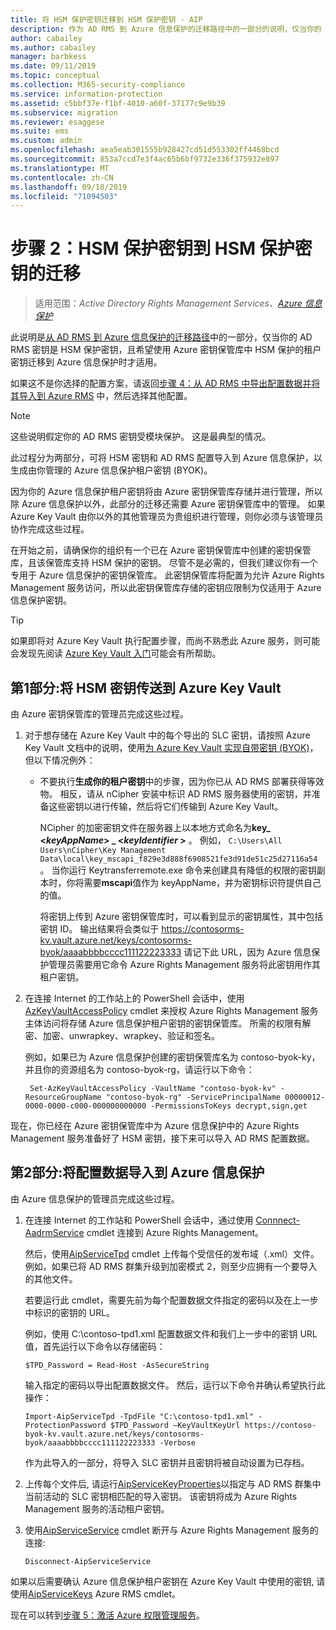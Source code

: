 ```yaml
---
title: 将 HSM 保护密钥迁移到 HSM 保护密钥 - AIP
description: 作为 AD RMS 到 Azure 信息保护的迁移路径中的一部分的说明，仅当你的 AD RMS 密钥是 HSM 保护的，并且你想要在 Azure Key Vault 中使用 HSM 保护的租户密钥迁移到 Azure 信息保护时才适用。
author: cabailey
ms.author: cabailey
manager: barbkess
ms.date: 09/11/2019
ms.topic: conceptual
ms.collection: M365-security-compliance
ms.service: information-protection
ms.assetid: c5bbf37e-f1bf-4010-a60f-37177c9e9b39
ms.subservice: migration
ms.reviewer: esaggese
ms.suite: ems
ms.custom: admin
ms.openlocfilehash: aea5eab301555b928427cd51d553302ff4468bcd
ms.sourcegitcommit: 853a7ccd7e3f4ac65b6bf9732e336f375932e897
ms.translationtype: MT
ms.contentlocale: zh-CN
ms.lasthandoff: 09/18/2019
ms.locfileid: "71094503"
---
```

# <a name="step-2-hsm-protected-key-to-hsm-protected-key-migration"></a>步骤 2：HSM 保护密钥到 HSM 保护密钥的迁移

>适用范围：*Active Directory Rights Management Services、[Azure 信息保护](https://azure.microsoft.com/pricing/details/information-protection)*


此说明是[从 AD RMS 到 Azure 信息保护的迁移路径](migrate-from-ad-rms-to-azure-rms.md)中的一部分，仅当你的 AD RMS 密钥是 HSM 保护密钥，且希望使用 Azure 密钥保管库中 HSM 保护的租户密钥迁移到 Azure 信息保护时才适用。 

如果这不是你选择的配置方案，请返回[步骤 4：从 AD RMS 中导出配置数据并将其导入到 Azure RMS](migrate-from-ad-rms-phase2.md#step-4-export-configuration-data-from-ad-rms-and-import-it-to-azure-information-protection) 中，然后选择其他配置。

> [!NOTE]
> 这些说明假定你的 AD RMS 密钥受模块保护。 这是最典型的情况。 

此过程分为两部分，可将 HSM 密钥和 AD RMS 配置导入到 Azure 信息保护，以生成由你管理的 Azure 信息保护租户密钥 (BYOK)。

因为你的 Azure 信息保护租户密钥将由 Azure 密钥保管库存储并进行管理，所以除 Azure 信息保护以外，此部分的迁移还需要 Azure 密钥保管库中的管理。 如果 Azure Key Vault 由你以外的其他管理员为贵组织进行管理，则你必须与该管理员协作完成这些过程。

在开始之前，请确保你的组织有一个已在 Azure 密钥保管库中创建的密钥保管库，且该保管库支持 HSM 保护的密钥。 尽管不是必需的，但我们建议你有一个专用于 Azure 信息保护的密钥保管库。 此密钥保管库将配置为允许 Azure Rights Management 服务访问，所以此密钥保管库存储的密钥应限制为仅适用于 Azure 信息保护密钥。


> [!TIP]
> 如果即将对 Azure Key Vault 执行配置步骤，而尚不熟悉此 Azure 服务，则可能会发现先阅读 [Azure Key Vault 入门](/azure/key-vault/key-vault-get-started)可能会有所帮助。 


## <a name="part-1-transfer-your-hsm-key-to-azure-key-vault"></a>第1部分:将 HSM 密钥传送到 Azure Key Vault

由 Azure 密钥保管库的管理员完成这些过程。

1. 对于想存储在 Azure Key Vault 中的每个导出的 SLC 密钥，请按照 Azure Key Vault 文档中的说明，使用[为 Azure Key Vault 实现自带密钥 (BYOK)](/azure/key-vault/key-vault-hsm-protected-keys#implementing-bring-your-own-key-byok-for-azure-key-vault)，但以下情况例外：

   - 不要执行**生成你的租户密钥**中的步骤，因为你已从 AD RMS 部署获得等效物。 相反，请从 nCipher 安装中标识 AD RMS 服务器使用的密钥，并准备这些密钥以进行传输，然后将它们传输到 Azure Key Vault。 
        
        NCipher 的加密密钥文件在服务器上以本地方式命名为**key_ <<em>keyAppName</em>> _ <<em>keyIdentifier</em> >**  。 例如， `C:\Users\All Users\nCipher\Key Management Data\local\key_mscapi_f829e3d888f6908521fe3d91de51c25d27116a54` 。 当你运行 Keytransferremote.exe 命令来创建具有降低的权限的密钥副本时，你将需要**mscapi**值作为 keyAppName，并为密钥标识符提供自己的值。
        
        将密钥上传到 Azure 密钥保管库时，可以看到显示的密钥属性，其中包括密钥 ID。 输出结果将会类似于 https://contosorms-kv.vault.azure.net/keys/contosorms-byok/aaaabbbbcccc111122223333 请记下此 URL，因为 Azure 信息保护管理员需要用它命令 Azure Rights Management 服务将此密钥用作其租户密钥。

2. 在连接 Internet 的工作站上的 PowerShell 会话中，使用[AzKeyVaultAccessPolicy](/powershell/module/az.keyvault/set-azkeyvaultaccesspolicy) cmdlet 来授权 Azure Rights Management 服务主体访问将存储 Azure 信息保护租户密钥的密钥保管库。 所需的权限有解密、加密、unwrapkey、wrapkey、验证和签名。
    
    例如，如果已为 Azure 信息保护创建的密钥保管库名为 contoso-byok-ky，并且你的资源组名为 contoso-byok-rg，请运行以下命令：
    
        Set-AzKeyVaultAccessPolicy -VaultName "contoso-byok-kv" -ResourceGroupName "contoso-byok-rg" -ServicePrincipalName 00000012-0000-0000-c000-000000000000 -PermissionsToKeys decrypt,sign,get


现在，你已经在 Azure 密钥保管库中为 Azure 信息保护中的 Azure Rights Management 服务准备好了 HSM 密钥，接下来可以导入 AD RMS 配置数据。

## <a name="part-2-import-the-configuration-data-to-azure-information-protection"></a>第2部分:将配置数据导入到 Azure 信息保护

由 Azure 信息保护的管理员完成这些过程。

1. 在连接 Internet 的工作站和 PowerShell 会话中，通过使用 [Connnect-AadrmService](/powershell/module/aipservice/connect-aipservice) cmdlet 连接到 Azure Rights Management。
    
    然后，使用[AipServiceTpd](/powershell/module/aipservice/import-aipservicetpd) cmdlet 上传每个受信任的发布域（.xml）文件。 例如，如果已将 AD RMS 群集升级到加密模式 2，则至少应拥有一个要导入的其他文件。
    
    若要运行此 cmdlet，需要先前为每个配置数据文件指定的密码以及在上一步中标识的密钥的 URL。
    
    例如，使用 C:\contoso-tpd1.xml 配置数据文件和我们上一步中的密钥 URL 值，首先运行以下命令以存储密码：
    
    ```
    $TPD_Password = Read-Host -AsSecureString
    ```
    
    输入指定的密码以导出配置数据文件。 然后，运行以下命令并确认希望执行此操作：
    
    ```
    Import-AipServiceTpd -TpdFile "C:\contoso-tpd1.xml" -ProtectionPassword $TPD_Password –KeyVaultKeyUrl https://contoso-byok-kv.vault.azure.net/keys/contosorms-byok/aaaabbbbcccc111122223333 -Verbose
    ```
    
    作为此导入的一部分，将导入 SLC 密钥并且密钥将被自动设置为已存档。

2.  上传每个文件后, 请运行[AipServiceKeyProperties](/powershell/module/aipservice/set-aipservicekeyproperties)以指定与 AD RMS 群集中当前活动的 SLC 密钥相匹配的导入密钥。 该密钥将成为 Azure Rights Management 服务的活动租户密钥。

3.  使用[AipServiceService](/powershell/module/aipservice/disconnect-aipservice) cmdlet 断开与 Azure Rights Management 服务的连接:

    ```
    Disconnect-AipServiceService
    ```

如果以后需要确认 Azure 信息保护租户密钥在 Azure Key Vault 中使用的密钥, 请使用[AipServiceKeys](/powershell/module/aipservice/get-aipservicekeys) Azure RMS cmdlet。

现在可以转到[步骤 5：激活 Azure 权限管理服务](migrate-from-ad-rms-phase2.md#step-5-activate-the-azure-rights-management-service)。


